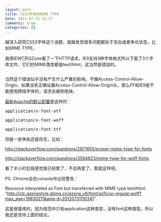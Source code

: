 ```yaml
---
layout: post
title: CSS3字体的MIME TYPE
date: 2012-07-31 12:37
comments: true
categories: []
---
```

越深入研究CSS3字体这个话题，就越发现很多问题都处于空白或者争论状态，比如MIME TYPE。

我用IE9打开QZone看了一下HTTP请求，IE9支持3种字体格式所以下载了3个字体文件，它们的MIME类型都是text/html，这当然是错误的。

<a href="http://yuguo.us/files/2012/07/1.png"><img class="aligncenter size-full wp-image-1325" title="1" src="http://yuguo.us/files/2012/07/1.png" alt=""   /></a>

当然这个错误似乎没有产生什么严重的影响。不像Access-Control-Allow-Origin，如果没有正确设置Access-Control-Allow-Origin头，那么FF和IE9是不能使用跨域字体的，请求会被拒绝掉。

<a href="http://svn.apache.org/viewvc/httpd/httpd/branches/2.2.x/docs/conf/mime.types?view=annotate">最新Apache的默认配置</a>是这样的：
<pre>application/x-font-otf</pre>
<pre>application/x-font-woff</pre>
<pre>application/x-font-ttf</pre>
但是一些争执还是存在，比如：

<a href="http://stackoverflow.com/questions/2871655/proper-mime-type-for-fonts">http://stackoverflow.com/questions/2871655/proper-mime-type-for-fonts</a>

<a href="http://stackoverflow.com/questions/3594823/mime-type-for-woff-fonts">http://stackoverflow.com/questions/3594823/mime-type-for-woff-fonts</a>

看了半小时后我感觉我已经累了，不会再爱了，那就这样吧。

PS. Chrome会在console中出现警告：

Resource interpreted as Font but transferred with MIME type text/html: "<a title="http://ctc.qzonestyle.gtimg.cn/qzone_v6/font/qzficon-regular.woff?max_age=19830211&amp;d=20120731110341" href="http://ctc.qzonestyle.gtimg.cn/qzone_v6/font/qzficon-regular.woff?max_age=19830211&amp;d=20120731110341">http://ctc.qzonestyle.gtimg.cn/qzone_v6/font/qzficon-regular.woff?max_age=19830211&amp;d=20120731110341</a>".

这是很蛋疼的，因为规范中只有application这种类型，没有font这种类型。所以我还是坚持上面的结论。
